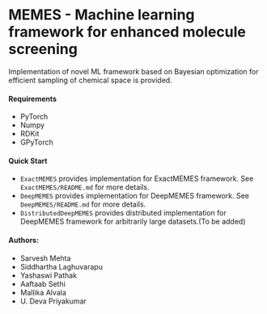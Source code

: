 # MEMES - Machine learning framework for enhanced molecule screening

Implementation of novel ML framework based on Bayesian optimization for efficient sampling of chemical space is provided.

#### Requirements
  - PyTorch
  - Numpy
  - RDKit
  - GPyTorch

#### Quick Start
   - `ExactMEMES` provides implementation for ExactMEMES framework. See `ExactMEMES/README.md` for more details.
   - `DeepMEMES` provides implementation for DeepMEMES framework. See `DeepMEMES/README.md` for more details.
   - `DistributedDeepMEMES` provides distributed implementation for DeepMEMES framework for arbitrarily large datasets.(To be added)
#### Authors:
  - Sarvesh Mehta
  - Siddhartha Laghuvarapu
  - Yashaswi Pathak
  - Aaftaab Sethi
  - Mallika Alvala
  - U. Deva Priyakumar
